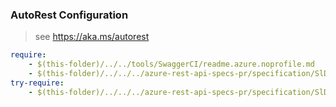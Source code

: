### AutoRest Configuration
> see https://aka.ms/autorest

``` yaml
require:
    - $(this-folder)/../../tools/SwaggerCI/readme.azure.noprofile.md
    - $(this-folder)/../../../azure-rest-api-specs-pr/specification/SlDemo/resource-manager/Microsoft.SlDemo/cadl/resource-manager/readme.md
try-require:
    - $(this-folder)/../../../azure-rest-api-specs-pr/specification/SlDemo/resource-manager/Microsoft.SlDemo/cadl/resource-manager/readme.powershell.md
```
